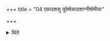+++
title = "04 एकादशसु यूपेष्वेकादशाग्नीषोमीयाः"

+++

<details><summary>थिते</summary>

एकादशसु यूपेष्वेकादशाग्नीषोमीयाः ४
</details>

